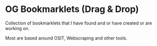 # OG Bookmarklets (Drag & Drop)

Collection of bookmarklets that I have found and or have created or are working on.

Most are based around OSIT, Webscraping and other tools.
